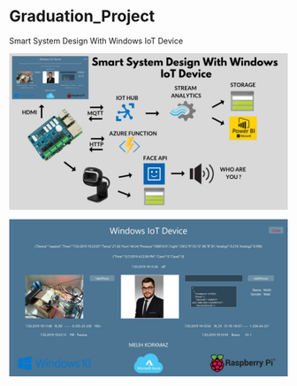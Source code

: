 # Graduation_Project
Smart System Design With Windows IoT Device

![İsim](https://github.com/melihkorkmz/Graduation_Project/blob/master/Project_Diagram.jpg)

![İsim](https://github.com/melihkorkmz/Graduation_Project/blob/master/Interface.jpg)


